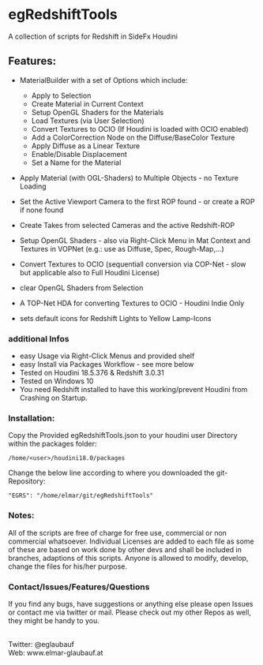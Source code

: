 # egRedshiftTools

A collection of scripts for Redshift in SideFx Houdini

## Features:

- MaterialBuilder with a set of Options which include:
  - Apply to Selection
  - Create Material in Current Context
  - Setup OpenGL Shaders for the Materials
  - Load Textures (via User Selection)
  - Convert Textures to OCIO (If Houdini is loaded with OCIO enabled)
  - Add a ColorCorrection Node on the Diffuse/BaseColor Texture
  - Apply Diffuse as a Linear Texture
  - Enable/Disable Displacement
  - Set a Name for the Material

- Apply Material (with OGL-Shaders) to Multiple Objects - no Texture Loading
- Set the Active Viewport Camera to the first ROP found - or create a ROP if none found
- Create Takes from selected Cameras and the active Redshift-ROP
- Setup OpenGL Shaders - also via Right-Click Menu in Mat Context and Textures in VOPNet (e.g.: use as Diffuse, Spec, Rough-Map,...)
- Convert Textures to OCIO (sequentiall conversion via COP-Net - slow but applicable also to Full Houdini License)
- clear OpenGL Shaders from Selection
- A TOP-Net HDA for converting Textures to OCIO - Houdini Indie Only
- sets default icons for Redshift Lights to Yellow Lamp-Icons

### additional Infos

- easy Usage via Right-Click Menus and provided shelf
- easy Install via Packages Workflow - see more below
- Tested on Houdini 18.5.376 & Redshift 3.0.31
- Tested on Windows 10
- You need Redshift installed to have this working/prevent Houdini from Crashing on Startup.

### Installation:

Copy the Provided egRedshiftTools.json to your houdini user Directory within the packages folder:

```/home/<user>/houdini18.0/packages```

Change the below line according to where you downloaded the git-Repository:

```"EGRS": "/home/elmar/git/egRedshiftTools"```


### Notes:

All of the scripts are free of charge for free use, commercial or non commercial whatsoever.  Individual Licenses are added to each file as some of these are based on work done by other devs and shall be included in branches, adaptions of this scripts. Anyone is allowed to modify, develop, change the files for his/her purpose.


### Contact/Issues/Features/Questions

If you find any bugs, have suggestions or anything else please open Issues or contact me via twitter or mail. Please check out my other Repos as well, they might be handy to you.

<br>
Twitter: @eglaubauf <br>
Web: www.elmar-glaubauf.at

